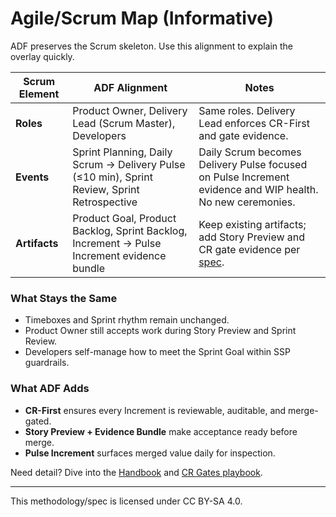 # Agile/Scrum Map (Informative)

ADF preserves the Scrum skeleton. Use this alignment to explain the overlay quickly.

| Scrum Element | ADF Alignment | Notes |
| --- | --- | --- |
| **Roles** | Product Owner, Delivery Lead (Scrum Master), Developers | Same roles. Delivery Lead enforces CR-First and gate evidence. |
| **Events** | Sprint Planning, Daily Scrum → Delivery Pulse (≤10 min), Sprint Review, Sprint Retrospective | Daily Scrum becomes Delivery Pulse focused on Pulse Increment evidence and WIP health. No new ceremonies. |
| **Artifacts** | Product Goal, Product Backlog, Sprint Backlog, Increment → Pulse Increment evidence bundle | Keep existing artifacts; add Story Preview and CR gate evidence per [spec](../specs/adf-spec-v0.5.0.md#3-change-request-gates). |

### What Stays the Same
- Timeboxes and Sprint rhythm remain unchanged.
- Product Owner still accepts work during Story Preview and Sprint Review.
- Developers self-manage how to meet the Sprint Goal within SSP guardrails.

### What ADF Adds
- **CR-First** ensures every Increment is reviewable, auditable, and merge-gated.
- **Story Preview + Evidence Bundle** make acceptance ready before merge.
- **Pulse Increment** surfaces merged value daily for inspection.

Need detail? Dive into the [Handbook](../handbook/ssp.md) and [CR Gates playbook](../handbook/cr-gates.md).

---

This methodology/spec is licensed under CC BY-SA 4.0.
